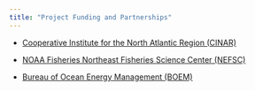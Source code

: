 ```yaml
---
title: "Project Funding and Partnerships"
---
```


-   <a href = "https://www.cinar.org">Cooperative Institute for the North Atlantic Region (CINAR)</a>

-   <a href = "https://nefsc.noaa.gov">NOAA Fisheries Northeast Fisheries Science Center (NEFSC)</a>

-   <a href = "https://boem.gov">Bureau of Ocean Energy Management (BOEM)</a>
